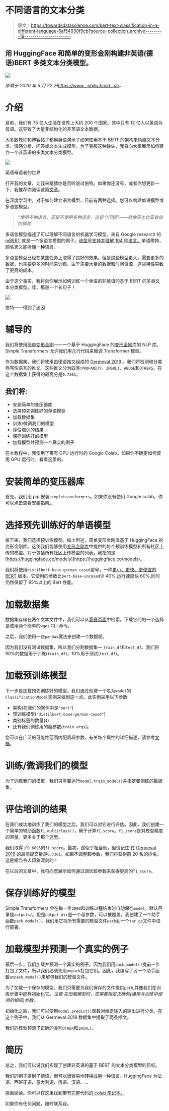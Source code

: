 # 不同语言的文本分类

> 原文：<https://towardsdatascience.com/bert-text-classification-in-a-different-language-6af54930f9cb?source=collection_archive---------19----------------------->

## 用 HuggingFace 和简单的变形金刚构建非英语(德语)BERT 多类文本分类模型。

![](img/8bc8b3cb605e1f2da324fefb1ac87848.png)

*原载于 2020 年 5 月 22 日*[*https://www . philschmid . de*](https://www.philschmid.de/bert-text-classification-in-a-different-language)*。*

# 介绍

目前，我们有 75 亿人生活在世界上大约 200 个国家。其中只有 12 亿人以英语为母语。这导致了大量非结构化的非英语文本数据。

大多数教程和博客帖子都用英语演示了如何使用基于 BERT 的架构来构建文本分类、情感分析、问答或文本生成模型。为了克服这种缺失，我将向大家展示如何建立一个非英语的多类文本分类模型。

![](img/aed8767fcc646f8ef56a8312b0d3d724.png)

英语母语者的世界

打开我的文章，让我来猜猜你是否听说过伯特。如果你还没有，或者你想更新一下，我推荐你阅读这篇[文章](https://arxiv.org/pdf/1810.04805.pdf)。

在深度学习中，对于如何建立语言模型，目前有两种选择。您可以构建单语模型或多语言模型。

> *“使用多种语言，还是不使用多种语言，这是个问题”——就像莎士比亚会说的那样*

多语言模型描述了可以理解不同语言的机器学习模型。来自 Google research 的 [mBERT](https://storage.googleapis.com/bert_models/2018_11_23/multi_cased_L-12_H-768_A-12.zip) 就是一个多语言模型的例子。[该型号支持并理解 104 种语言。](https://github.com/google-research/bert/blob/master/multilingual.md)单语模特，顾名思义能听懂一种语言。

多语言模型已经在某些任务上取得了良好的效果。但是这些模型更大，需要更多的数据，也需要更多的时间来训练。由于需要大量的数据和时间资源，这些特性导致了更高的成本。

由于这个事实，我将向你展示如何训练一个单语的非英语的基于 BERT 的多类文本分类模型。哇，那是一个长句子！

![](img/a20d5e8bc73784e7df33544cb7151b93.png)

伯特——得到了迷因

# 辅导的

我们将使用[简单变形金刚](https://github.com/ThilinaRajapakse/simpletransformers)——一个基于 HuggingFace 的[变形金刚](https://github.com/huggingface/transformers)库的 NLP 库。Simple Transformers 允许我们用几行代码来微调 Transformer 模型。

作为数据集，我们将使用由德语推文组成的 [Germeval 2019](https://projects.fzai.h-da.de/iggsa/projekt/) 。我们将检测和分类辱骂性语言的推文。这些推文分为四类:`PROFANITY`、`INSULT`、`ABUSE`和`OTHERS`。在这个数据集上获得的最高分是`0.7361`。

## 我们将:

*   安装简单的变压器库
*   选择预先训练好的单语模型
*   加载数据集
*   训练/微调我们的模型
*   评估培训的结果
*   保存训练好的模型
*   加载模型并预测一个真实的例子

在本教程中，我使用了带有 GPU 运行时的 Google Colab。如果你不确定如何使用 GPU 运行时，看看这里的。

# 安装简单的变压器库

首先，我们用 pip 安装`simpletransformers`。如果你没有使用 Google colab，你可以点击查看安装指南[。](https://github.com/ThilinaRajapakse/simpletransformers)

# 选择预先训练好的单语模型

接下来，我们选择预训练模型。如上所述，简单变形金刚库基于 HuggingFace 的变形金刚库。这使我们能够使用[变形金刚库](https://huggingface.co/transformers/pretrained_models.html)中提供的每个预训练模型和所有社区上传的模型。对于包括所有社区上传模型的列表，我指的是[https://huggingface.co/models](https://huggingface.co/models)。

我们将使用`distilbert-base-german-cased`型号，一种[更小、更快、更便宜的 BERT](https://huggingface.co/transformers/model_doc/distilbert.html) 版本。它使用的参数比`bert-base-uncased`少 40%,运行速度快 60%,同时仍然保留了 95%以上的 Bert 性能。

# 加载数据集

数据集存储在两个文本文件中，我们可以从[竞赛页面](https://projects.fzai.h-da.de/iggsa/)中检索。下载它们的一个选择是使用两个简单的`wget` CLI 命令。

之后，我们使用一些`pandas`魔法来创建一个数据帧。

因为我们没有测试数据集，所以我们分割数据集— `train_df`和`test_df`。我们将 90%的数据用于训练(`train_df`)，10%用于测试(`test_df`)。

# 加载预训练模型

下一步是加载预先训练好的模型。我们通过创建一个名为`model`的`ClassificationModel`实例来做到这一点。此实例采用以下参数:

*   架构(在我们的案例中是`"bert"`)
*   预训练模型(`"distilbert-base-german-cased"`)
*   类别标签的数量(`4`)
*   还有我们训练用的超参数(`train_args`)。

您可以在广泛的可能性范围内配置超参数。有关每个属性的详细描述，请参考[文档](https://simpletransformers.ai/docs/usage/#configuring-a-simple-transformers-model)。

# 训练/微调我们的模型

为了训练我们的模型，我们只需要运行`model.train_model()`并指定要训练的数据集。

# 评估培训的结果

在我们成功地训练了我们的模型之后，我们可以对它进行评估。因此，我们创建一个简单的辅助函数`f1_multiclass()`，用于计算`f1_score`。`f1_score`是对模型精度的测量。更多关于那个[这里](https://en.wikipedia.org/wiki/F1_score)。

我们取得了`0.6895`的`f1_score`。最初，这似乎相当低，但请记住:在 [Germeval 2019](https://projects.fzai.h-da.de/iggsa/submissions/) 的最高提交量是`0.7361`。如果不调整超参数，我们将获得前 20 名的排名。这是相当令人印象深刻的！

在以后的文章中，我将向您展示如何通过调优超参数来获得更高的`f1_score`。

# 保存训练好的模型

Simple Transformers 会在每一步`2000`和训练过程结束时自动保存`model`。默认目录是`outputs/`。但是`output_dir`是一个超参数，可以被覆盖。我创建了一个助手函数`pack_model()`，我们用它将所有需要的模型文件`pack`到一个`tar.gz`文件中进行部署。

# 加载模型并预测一个真实的例子

最后一步，我们加载并预测一个真实的例子。因为我们用`pack_model()`提前一步打包了文件，所以我们必须先用`unpack`打包它们。因此，我编写了另一个助手函数`unpack_model()`来解包我们的模型文件。

为了加载一个保存的模型，我们只需要为我们保存的文件提供`path`,并像我们在训练步骤中那样初始化它。*注意:在加载模型时，您需要指定正确的(通常与训练中使用的相同)参数。*

初始化之后，我们可以使用`model.predict()`函数对给定输入的输出进行分类。在这个例子中，我们从 Germeval 2018 数据集中提取了两条推文。

我们的模型预测了正确的类别`OTHER`和`INSULT`。

# 简历

总之，我们可以说我们实现了创建非英语的基于 BERT 的文本分类模型的目标。

我们的例子提到了德语，但可以很容易地转换成另一种语言。HuggingFace 为法语、西班牙语、意大利语、俄语、汉语、…

感谢阅读。你可以在这里找到带有完整代码[的 colab 笔记本。](https://colab.research.google.com/drive/1kAlGGGsZaFaFoL0lZ0HK4xUR6QS8gipn#scrollTo=JG2gN7KUqyjY)

如果你有任何问题，随时联系我。